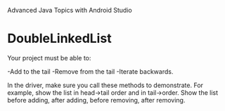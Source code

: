 Advanced Java Topics with Android Studio
# DoubleLinkedList

Your project must be able to:

-Add to the tail
-Remove from the tail
-Iterate backwards.

In the driver, make sure you call these methods to demonstrate. For example, show the list in head->tail order and in tail->order. Show the list before adding, after adding, before removing, after removing.
